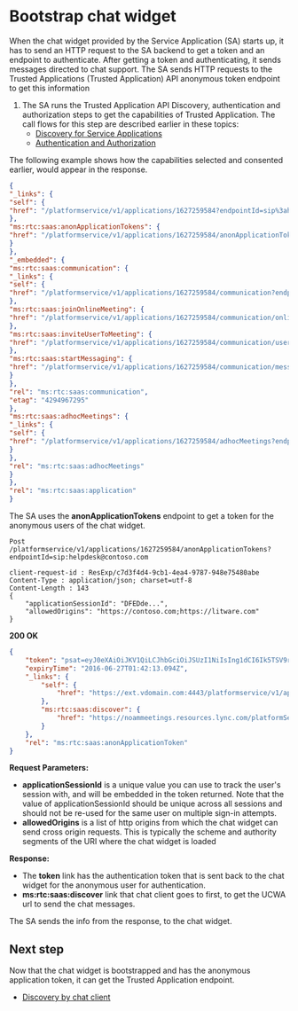 # Bootstrap chat widget

When the chat widget provided by the Service Application (SA) starts up, it has to send an HTTP request to the SA backend to get a token and an endpoint to authenticate. After getting a token and authenticating, it sends messages directed to chat support.
The SA sends HTTP requests to the Trusted Applications (Trusted Application) API anonymous token endpoint to get this information
 
 
1. The SA runs the Trusted Application API Discovery, authentication and authorization steps to get the capabilities of Trusted Application.
The call flows for this step are described earlier in these topics: 
   - [Discovery for Service Applications](DiscoveryForServiceApplications.md)
   - [Authentication and Authorization](./AuthenticationAndAuthorization.md)
 
The following example shows how the capabilities selected and consented earlier, would appear in the response.
 
 
```json
{
"_links": {
"self": {
"href": "/platformservice/v1/applications/1627259584?endpointId=sip%3ahelpdesk%40contoso.com"
},
"ms:rtc:saas:anonApplicationTokens": {
"href": "/platformservice/v1/applications/1627259584/anonApplicationTokens?endpointId=sip:helpdesk@contoso.com"
}
},
"_embedded": {
"ms:rtc:saas:communication": {
"_links": {
"self": {
"href": "/platformservice/v1/applications/1627259584/communication?endpointId=sip:helpdesk@contoso.com"
},
"ms:rtc:saas:joinOnlineMeeting": {
"href": "/platformservice/v1/applications/1627259584/communication/onlineMeetingInvitations?endpointId=sip:helpdesk@contoso.com"
},
"ms:rtc:saas:inviteUserToMeeting": {
"href": "/platformservice/v1/applications/1627259584/communication/userMeetingInvitations?endpointId=sip:helpdesk@contoso.com"
},
"ms:rtc:saas:startMessaging": {
"href": "/platformservice/v1/applications/1627259584/communication/messagingInvitations?endpointId=sip:helpdesk@contoso.com"
}
},
"rel": "ms:rtc:saas:communication",
"etag": "4294967295"
},
"ms:rtc:saas:adhocMeetings": {
"_links": {
"self": {
"href": "/platformservice/v1/applications/1627259584/adhocMeetings?endpointId=sip:helpdesk@contoso.com"
}
},
"rel": "ms:rtc:saas:adhocMeetings"
}
},
"rel": "ms:rtc:saas:application"
}
 ```
 
The SA uses the **anonApplicationTokens** endpoint to get a token for the anonymous users of the chat widget.
 
```HTTP 
Post /platformservice/v1/applications/1627259584/anonApplicationTokens?endpointId=sip:helpdesk@contoso.com
 
client-request-id : ResExp/c7d3f4d4-9cb1-4ea4-9787-948e75480abe
Content-Type : application/json; charset=utf-8
Content-Length : 143
{
    "applicationSessionId": "DFEDde...",
    "allowedOrigins": "https://contoso.com;https://litware.com"
}
``` 

 

**200 OK**
```json
{
    "token": "psat=eyJ0eXAiOiJKV1QiLCJhbGciOiJSUzI1NiIsIng1dCI6Ik5TSV9rVzg1cnFMTEN0VTE1dWlnQ2gxTlZfYyJ9.eyJuYmYiOjE0NjY5NjI5MzMsImV4cCI6MTQ2Njk5MTczMywicnV1Ijoic2lwOlVjYXBVc2VyMTNAdWNhcHRlbmFudC5jb20iLCJhc2kiOiJra2trIiwiYWV1Ijoic2lwOmhlbHBkZXNrQHVjYXB0ZW5hbnR0aGlyZHBhcnR5LmNvbSIsImFvIjoiaHR0cHM6Ly9jb250b3NvLmNvbTtodHRwczovL2xpdHdhcmUuY29tO2h0dHA6Ly93d3cubWljcm9zb2Z0c3RvcmUuY29tIn0.NDlu02-C1snxPHrdoHrext_rDhvRHL49KV2OB1kjin1aJbGsg9nqH6KhCAJ4cwqY1tk6LIydmHx5INV6Lp-8ftQuz6BiM23D0zEj9_j_HuiBpgKzP_BMwm2zrhIdZ6hDiWBI843wwJFmdEB6FbavuewHs_sGNHk3rwPnF_PtJpQ_5hptwN9usf9U7gR0EunXJyPKRtCIFodnztF6MWw9CqhCxPlb6g6EX_kFPr4Btx6X4ncacQAGRu3A-ja3cke_Dy0bDAHA3LK56XaEJwKpfPoDHr9Wc7-leBfkknH4XpkzdNjtWuMuqyTAQH3cLPsy-eW3DIP5RuFNW1-p-gwj5w",
    "expiryTime": "2016-06-27T01:42:13.094Z",
    "_links": {
        "self": {
            "href": "https://ext.vdomain.com:4443/platformservice/v1/applications/1627259584/anonApplicationTokens?endpointId=sip:helpdesk@contoso.com"
        },
        "ms:rtc:saas:discover": {
            "href": "https://noammeetings.resources.lync.com/platformService/discover?anonymousContext=psat%253deyJ0eXAiOiJKV1QiLCJhbGciOiJSUzI1NiIsIng1dCI6Ik5TSV9rVzg1cnFMTEN0VTE1dWlnQ2gxTlZfYyJ9.eyJuYmYiOjE0NjY5NjI5MzMsImV4cCI6MTQ2Njk5MTczMywicnV1Ijoic2lwOlVjYXBVc2VyMTNAdWNhcHRlbmFudC5jb20iLCJhc2kiOiJra2trIiwiYWV1Ijoic2lwOmhlbHBkZXNrQHVjYXB0ZW5hbnR0aGlyZHBhcnR5LmNvbSIsImFvIjoiaHR0cHM6Ly9jb250b3NvLmNvbTtodHRwczovL2xpdHdhcmUuY29tO2h0dHA6Ly93d3cubWljcm9zb2Z0c3RvcmUuY29tIn0.NDlu02-C1snxPHrdoHrext_rDhvRHL49KV2OB1kjin1aJbGsg9nqH6KhCAJ4cwqY1tk6LIydmHx5INV6Lp-8ftQuz6BiM23D0zEj9_j_HuiBpgKzP_BMwm2zrhIdZ6hDiWBI843wwJFmdEB6FbavuewHs_sGNHk3rwPnF_PtJpQ_5hptwN9usf9U7gR0EunXJyPKRtCIFodnztF6MWw9CqhCxPlb6g6EX_kFPr4Btx6X4ncacQAGRu3A-ja3cke_Dy0bDAHA3LK56XaEJwKpfPoDHr9Wc7-leBfkknH4XpkzdNjtWuMuqyTAQH3cLPsy-eW3DIP5RuFNW1-p-gwj5w"
        }
    },
    "rel": "ms:rtc:saas:anonApplicationToken"
}
```
 
**Request Parameters:**

- **applicationSessionId** is a unique value you can use to track the user's session with, and will be embedded in the token returned. Note that the value of applicationSessionId should be unique across all sessions and should not be re-used for the same user on multiple sign-in attempts.
- **allowedOrigins** is a list of http origins from which the chat widget can send cross origin requests. This is typically the scheme and authority segments of the URI where the chat widget is loaded
 
**Response:**
 
- The **token** link has the authentication token that is sent back to the chat widget for the anonymous user for authentication.
- **ms:rtc:saas:discover** link that chat client goes to first, to get the UCWA url to send the chat messages.
 
 
 
The SA sends the info from the response, to the chat widget.
 
 
## Next step
Now that the chat widget is bootstrapped and has the anonymous application token, it can get the Trusted Application endpoint.
- [Discovery by chat client](./DiscoveryChatClient.md) 
 
 
 
 
 